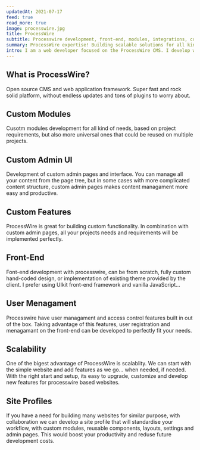 ```yaml
---
updatedAt: 2021-07-17
feed: true
read_more: true
image: processwire.jpg
title: ProcessWire
subtitle: Processwire development, front-end, modules, integrations, custom admin features...
summary: ProcessWire expertise! Building scalable solutions for all kind of needs, front-end, custom admin pages, modules, integrations...
intro: I am a web developer focused on the ProcessWire CMS. I develop websites with complex content management needs that take advantage of this powerful framework. Custom modules for all kind of needs, admin pages and UI, integration of 3rd party libraries...
---
```


## What is ProcessWire?
Open source CMS and web application framework. Super fast and rock solid platform, without endless updates and tons of plugins to worry about.

## Custom Modules
Cusotm modules development for all kind of needs, based on project requirements, but also more universal ones that could be reused on multiple projects.

## Custom Admin UI
Development of custom admin pages and interface. You can manage all your content from the page tree, but in some cases with more complicated content structure, custom admin pages makes content managament more easy and productive.

## Custom Features
ProcessWire is great for building custom functionality. In combination with custom admin pages, all your projects needs and requirements will be implemented perfectly.

## Front-End
Font-end development with processwire, can be from scratch, fully custom hand-coded design, or implementation of existing theme provided by the client. I prefer using UIkit front-end framework and vanilla JavaScript...

## User Menagament
Processwire have user managament and access control features built in out of the box. Taking advantage of this features, user registration and menagamant on the front-end can be developed to perfectly fit your needs.

## Scalability
One of the bigest advantage of ProcessWire is scalablity. We can start with the simple website and add features as we go... when needed, if needed. With the right start and setup, its easy to upgrade, customize and develop new features for processwire based websites.

## Site Profiles
If you have a need for building many websites for similar purpose, with collaboration we can develop a site profile that will standardise your workflow, with custom modules, reusable components, layouts, settings and admin pages. This would boost your productivity and reduse future development costs.